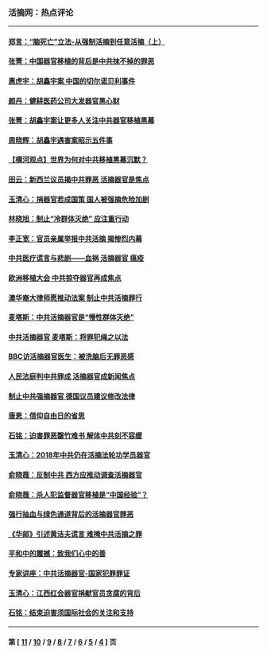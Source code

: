 ### 活摘网：热点评论
---
#### [郑言：“脑死亡”立法-从强制活摘到任意活摘（上）](../../pages/nf5879/n14077933.md?09260430) 
#### [张菁：中国器官移植的背后是中共抹不掉的罪恶](../../pages/nf5879/n13974977.md?09260430) 
#### [惠虎宇：胡鑫宇案 中国的切尔诺贝利事件](../../pages/nf5879/n13942916.md?09260430) 
#### [颜丹：健耕医药公司大发器官黑心财](../../pages/nf5879/n13940134.md?09260430) 
#### [张菁：胡鑫宇案让更多人关注中共器官移植黑幕](../../pages/nf5879/n13929073.md?09260430) 
#### [周晓辉：胡鑫宇遇害案昭示五件事](../../pages/nf5879/n13921870.md?09260430) 
#### [【横河观点】世界为何对中共移植黑幕沉默？](../../pages/nf5879/n13244249.md?09260430) 
#### [田云：新西兰议员揭中共罪恶 活摘器官是焦点](../../pages/nf5879/n13070629.md?09260430) 
#### [玉清心：捐器官若成国策 国人被强摘危险加剧](../../pages/nf5879/n12802713.md?09260430) 
#### [林晓旭：制止“冷群体灭绝” 应注重行动](../../pages/nf5879/n12779736.md?09260430) 
#### [李正宽：官员亲属举报中共活摘 揭惨烈内幕](../../pages/nf5879/n12684490.md?09260430) 
#### [中共医疗谎言与悲剧——血祸 活摘器官 瘟疫](../../pages/nf5879/n12372103.md?09260430) 
#### [欧洲移植大会 中共掠夺器官再成焦点](../../pages/nf5879/n11538883.md?09260430) 
#### [澳华裔大律师愿推动法案 制止中共活摘罪行](../../pages/nf5879/n11377039.md?09260430) 
#### [麦塔斯：中共活摘器官是“慢性群体灭绝”](../../pages/nf5879/n11350529.md?09260430) 
#### [中共活摘器官 麦塔斯：将罪犯绳之以法](../../pages/nf5879/n11347973.md?09260430) 
#### [BBC访活摘器官医生：被洗脑后无罪恶感](../../pages/nf5879/n11335935.md?09260430) 
#### [人民法庭判中共罪成 活摘器官成新闻焦点](../../pages/nf5879/n11331578.md?09260430) 
#### [制止中共强摘器官 德国议员建议修改法律](../../pages/nf5879/n11249451.md?09260430) 
#### [唐恩：信仰自由日的省思](../../pages/nf5879/n11003525.md?09260430) 
#### [石铭：迫害罪恶罄竹难书  解体中共刻不容缓](../../pages/nf5879/n10942855.md?09260430) 
#### [玉清心：2018年中共仍在活摘法轮功学员器官](../../pages/nf5879/n10914646.md?09260430) 
#### [俞晓薇：反制中共 西方应推动调查活摘器官](../../pages/nf5879/n10794671.md?09260430) 
#### [俞晓薇：杀人犯监督器官移植是“中国经验”？](../../pages/nf5879/n10466427.md?09260430) 
#### [强行抽血与绿色通道背后的活摘器官罪恶](../../pages/nf5879/n10004708.md?09260430) 
#### [《华邮》引述黄洁夫谎言 难掩中共活摘之罪](../../pages/nf5879/n9642309.md?09260430) 
#### [平和中的震撼：致我们心中的善](../../pages/nf5879/n9021123.md?09260430) 
#### [专家讲座：中共活摘器官-国家犯罪罪证](../../pages/nf5879/n8828153.md?09260430) 
#### [玉清心：江西红会器官捐献官员贪腐的背后](../../pages/nf5879/n8522122.md?09260430) 
#### [石铭：结束迫害须国际社会的关注和支持](../../pages/nf5879/n8443497.md?09260430) 

---
#### 第 [ [11](./11.md?09260430) / [10](./10.md?09260430) / [9](./9.md?09260430) / [8](./8.md?09260430) / [7](./7.md?09260430) / [6](./6.md?09260430) / [5](./5.md?09260430) / [4](./4.md?09260430) ] 页
